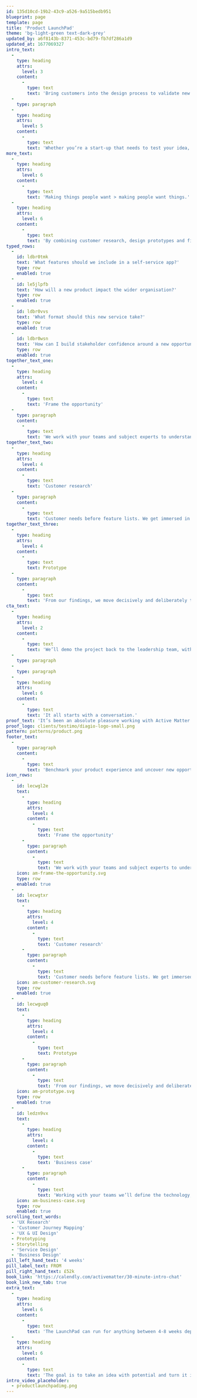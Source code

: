 ```yaml
---
id: 135d10cd-19b2-43c9-a526-9a515bedb951
blueprint: page
template: page
title: 'Product LaunchPad'
theme: 'bg-light-green text-dark-grey'
updated_by: a6f8143b-8371-453c-bd79-fb7df286a1d9
updated_at: 1677069327
intro_text:
  -
    type: heading
    attrs:
      level: 3
    content:
      -
        type: text
        text: 'Bring customers into the design process to validate new products, services and experiences.'
  -
    type: paragraph
  -
    type: heading
    attrs:
      level: 5
    content:
      -
        type: text
        text: 'Whether you’re a start-up that needs to test your idea, or an established company keen to explore a new revenue stream or pivot an existing product, the LaunchPad is a way to move purposefully from idea to impact.'
more_text:
  -
    type: heading
    attrs:
      level: 6
    content:
      -
        type: text
        text: 'Making things people want > making people want things.'
  -
    type: heading
    attrs:
      level: 6
    content:
      -
        type: text
        text: 'By combining customer research, design prototypes and financial modelling into a lean process, we de-risk investment and enable brands to rapidly explore the value of new opportunities.'
typed_rows:
  -
    id: ldbr0tmk
    text: 'What features should we include in a self-service app?'
    type: row
    enabled: true
  -
    id: le5jlpfb
    text: 'How will a new product impact the wider organisation?'
    type: row
    enabled: true
  -
    id: ldbr0vvs
    text: 'What format should this new service take?'
    type: row
    enabled: true
  -
    id: ldbr0wsn
    text: 'How can I build stakeholder confidence around a new opportunity?'
    type: row
    enabled: true
together_text_one:
  -
    type: heading
    attrs:
      level: 4
    content:
      -
        type: text
        text: 'Frame the opportunity'
  -
    type: paragraph
    content:
      -
        type: text
        text: 'We work with your teams and subject experts to understand the opportunity space and the vision for the business. We ask tough questions and give honest answers to prioritise for success.'
together_text_two:
  -
    type: heading
    attrs:
      level: 4
    content:
      -
        type: text
        text: 'Customer research'
  -
    type: paragraph
    content:
      -
        type: text
        text: 'Customer needs before feature lists. We get immersed in the problem, speak with customers, and do whatever it takes to understand the people we’re serving, their goals and their current challenges.'
together_text_three:
  -
    type: heading
    attrs:
      level: 4
    content:
      -
        type: text
        text: Prototype
  -
    type: paragraph
    content:
      -
        type: text
        text: 'From our findings, we move decisively and deliberately to create a proof of concept to test in the market.'
cta_text:
  -
    type: heading
    attrs:
      level: 2
    content:
      -
        type: text
        text: 'We’ll demo the project back to the leadership team, with honest and objective recommendations for what should happen next.'
  -
    type: paragraph
  -
    type: paragraph
  -
    type: heading
    attrs:
      level: 6
    content:
      -
        type: text
        text: 'It all starts with a conversation.'
proof_text: 'It’s been an absolute pleasure working with Active Matter. The professionalism in taking time to understand our business and requirements has been fantastic.'
proof_logo: clients/testimo/diagio-logo-small.png
pattern: patterns/product.png
footer_text:
  -
    type: paragraph
    content:
      -
        type: text
        text: 'Benchmark your product experience and uncover new opportunities to leapfrog the competition.'
icon_rows:
  -
    id: lecwgl2e
    text:
      -
        type: heading
        attrs:
          level: 4
        content:
          -
            type: text
            text: 'Frame the opportunity'
      -
        type: paragraph
        content:
          -
            type: text
            text: 'We work with your teams and subject experts to understand the opportunity space and the vision for the business. We ask tough questions and give honest answers to prioritise for success.'
    icon: am-frame-the-opportunity.svg
    type: row
    enabled: true
  -
    id: lecwgtxr
    text:
      -
        type: heading
        attrs:
          level: 4
        content:
          -
            type: text
            text: 'Customer research'
      -
        type: paragraph
        content:
          -
            type: text
            text: 'Customer needs before feature lists. We get immersed in the problem, speak with customers, and do whatever it takes to understand the people we’re serving, their goals and their current challenges.'
    icon: am-customer-research.svg
    type: row
    enabled: true
  -
    id: lecwguq0
    text:
      -
        type: heading
        attrs:
          level: 4
        content:
          -
            type: text
            text: Prototype
      -
        type: paragraph
        content:
          -
            type: text
            text: 'From our findings, we move decisively and deliberately to create a proof of concept to test in the market.'
    icon: am-prototype.svg
    type: row
    enabled: true
  -
    id: ledzn9vx
    text:
      -
        type: heading
        attrs:
          level: 4
        content:
          -
            type: text
            text: 'Business case'
      -
        type: paragraph
        content:
          -
            type: text
            text: 'Working with your teams we’ll define the technology, services and structures required to make the product successful. Where are the gaps, risks, and challenges? What is the commercial potential?'
    icon: am-business-case.svg
    type: row
    enabled: true
scrolling_text_words:
  - 'UX Research'
  - 'Customer Journey Mapping'
  - 'UX & UI Design'
  - Prototyping
  - Storytelling
  - 'Service Design'
  - 'Business Design'
pill_left_hand_text: '4 weeks'
pill_label_text: FROM
pill_right_hand_text: £52k
book_link: 'https://calendly.com/activematter/30-minute-intro-chat'
book_link_new_tab: true
extra_text:
  -
    type: heading
    attrs:
      level: 6
    content:
      -
        type: text
        text: 'The LaunchPad can run for anything between 4-8 weeks depending on the complexity of the product and the system it’s impacting.'
  -
    type: heading
    attrs:
      level: 6
    content:
      -
        type: text
        text: 'The goal is to take an idea with potential and turn it into a product with a future.'
intro_video_placeholder:
  - productlaunchpadimg.png
---
```


